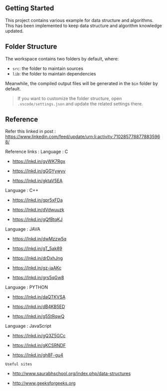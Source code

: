 ## Getting Started

This project contains various example for data structure and algorithms. This has been implemented to keep data structure and algorithm knowledge updated.

## Folder Structure

The workspace contains two folders by default, where:

- `src`: the folder to maintain sources
- `lib`: the folder to maintain dependencies

Meanwhile, the compiled output files will be generated in the `bin` folder by default.

> If you want to customize the folder structure, open `.vscode/settings.json` and update the related settings there.

## Reference

Refer this linked in post : https://www.linkedin.com/feed/update/urn:li:activity:7102857788778835968/

Reference links : 
Language : C

- https://lnkd.in/gyWK7Rgx

- https://lnkd.in/gGGYywyv

- https://lnkd.in/gktaV5EA

Language : C++

- https://lnkd.in/gpr5xFDa

- https://lnkd.in/dVdwuuzk

- https://lnkd.in/gQfBtqKJ

Language : JAVA

- https://lnkd.in/dwMzzw5q

- https://lnkd.in/gT_5ak89

- https://lnkd.in/drDxhJng

- https://lnkd.in/gz-iaAKc

- https://lnkd.in/grs5qGw8


Language : PYTHON

- https://lnkd.in/daQTKVSA

- https://lnkd.in/dB4KB5ED

- https://lnkd.in/g5StRqwQ


Language : JavaScript

- https://lnkd.in/gQ3Z5GCc

- https://lnkd.in/gKCSRNDF

- https://lnkd.in/gh8F-gu4

`Useful sites`
- http://www.saurabhschool.org/index.php/data-structures

- http://www.geeksforgeeks.org
